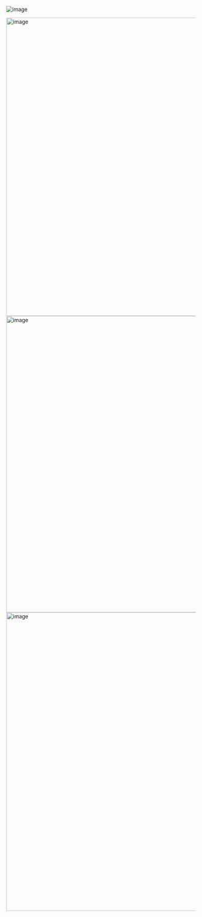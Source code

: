 ![image](https://user-images.githubusercontent.com/98778914/181351129-633c51e5-ff53-47b6-9907-af1c85924acd.png)

<img width="791" alt="image" src="https://user-images.githubusercontent.com/98778914/181382392-543def31-f180-4ab2-a014-7c4558dff588.png">

<img width="786" alt="image" src="https://user-images.githubusercontent.com/98778914/181382459-c9a6c75c-aa5b-4706-9b21-c0a501ccffc5.png">

<img width="792" alt="image" src="https://user-images.githubusercontent.com/98778914/181382516-0b6962f8-5d91-48d0-a90b-17f7b4199239.png">